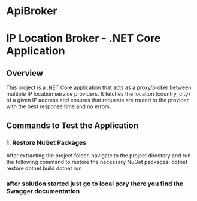 # ApiBroker

# IP Location Broker - .NET Core Application

## Overview
This project is a .NET Core application that acts as a proxy/broker between multiple IP location service providers. It fetches the location (country, city) of a given IP address and ensures that requests are routed to the provider with the best response time and no errors.

## Commands to Test the Application

### 1. Restore NuGet Packages
After extracting the project folder, navigate to the project directory and run the following command to restore the necessary NuGet packages:
dotnet restore
dotnet build
dotnet run


### after solution started just go to local pory there you find the Swagger documentation

